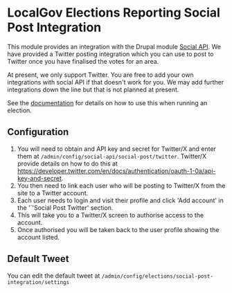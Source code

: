 # LocalGov Elections Reporting Social Post Integration

This module provides an integration with the Drupal module [Social API](https://www.drupal.org/project/social_api). We
have provided a Twitter posting integration which you can use to post to Twitter once you have finalised the votes for
an area.

At present, we only support Twitter. You are free to add your own integrations with social API if that doesn't work for
you. We may add further integrations down the line but that is not planned at present.

See the [documentation](../../docs/index.md) for details on how to use this when running an election.

## Configuration

1. You will need to obtain and API key and secret for Twitter/X and enter them at `/admin/config/social-api/social-post/twitter`. Twitter/X provide details on how to do this at https://developer.twitter.com/en/docs/authentication/oauth-1-0a/api-key-and-secret.
2. You then need to link each user who will be posting to Twitter/X from the site to a Twitter account.
3. Each user needs to login and visit their profile and click 'Add account' in the '`'Social Post Twitter' section.
4. This will take you to a Twitter/X screen to authorise access to the account. 
5. Once authorised you will be taken back to the user profile showing the account listed.

## Default Tweet

You can edit the default tweet at `/admin/config/elections/social-post-integration/settings`
